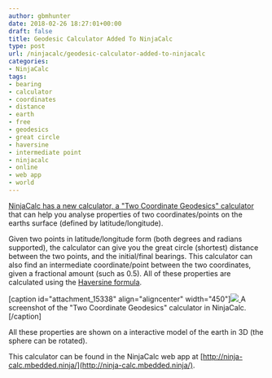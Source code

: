 ```yaml
---
author: gbmhunter
date: 2018-02-26 18:27:01+00:00
draft: false
title: Geodesic Calculator Added To NinjaCalc
type: post
url: /ninjacalc/geodesic-calculator-added-to-ninjacalc
categories:
- NinjaCalc
tags:
- bearing
- calculator
- coordinates
- distance
- earth
- free
- geodesics
- great circle
- haversine
- intermediate point
- ninjacalc
- online
- web app
- world
---
```


[NinjaCalc has a new calculator, a "Two Coordinate Geodesics" calculator](http://ninja-calc.mbedded.ninja/calc/distance-between-two-coordinates) that can help you analyse properties of two coordinates/points on the earths surface (defined by latitude/longitude).




Given two points in latitude/longitude form (both degrees and radians supported), the calculator can give you the great circle (shortest) distance between the two points, and the initial/final bearings. This calculator can also find an intermediate coordinate/point between the two coordinates, given a fractional amount (such as 0.5). All of these properties are calculated using the [Haversine formula](https://en.wikipedia.org/wiki/Haversine_formula).



[caption id="attachment_15338" align="aligncenter" width="450"][![](http://blog.mbedded.ninja/wp-content/uploads/2018/02/ninja-calc-two-coordinate-geodesics-calculator-screenshot.png)
](http://blog.mbedded.ninja/wp-content/uploads/2018/02/ninja-calc-two-coordinate-geodesics-calculator-screenshot.png) A screenshot of the "Two Coordinate Geodesics" calculator in NinjaCalc.[/caption]



All these properties are shown on a interactive model of the earth in 3D (the sphere can be rotated).




This calculator can be found in the NinjaCalc web app at [http://ninja-calc.mbedded.ninja/](http://ninja-calc.mbedded.ninja/).
